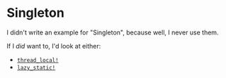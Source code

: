 # Singleton

I didn't write an example for "Singleton", because well, I never use them.

If I _did_ want to, I'd look at either:

- [`thread_local!`](https://doc.rust-lang.org/std/macro.thread_local.html)
- [`lazy_static!`](https://docs.rs/lazy_static/latest/lazy_static/)
